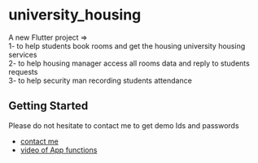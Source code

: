 # university_housing

A new Flutter project => <br>
1- to help students book rooms and get the housing university housing services <br>
2- to help housing manager access all rooms data and reply to students requests <br>
3- to help security man recording students attendance

## Getting Started

Please do not hesitate to contact me to get demo Ids and passwords
- [contact me ](farah.m.eid@gmail.com)
- [video of App functions ](https://drive.google.com/drive/folders/16kPTp0Mwirrr9G4ZTGWHR3R7gaFV2yTV?usp=sharing)
